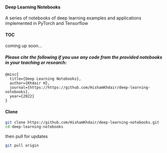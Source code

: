 #### Deep Learning Notebooks
A series of notebooks of deep learning examples and applications implemented in PyTorch and Tensorflow

#### TOC 

coming up soon...

##### Please cite the following if you use any code from the provided notebooks in your teaching or research:

```
@misc{
  title={Deep Learning Notebooks},
  author={Khdair H},
  journal={https://https://github.com/HishamKhdair/deep-learning-notebooks},
  year={2022}
}
```

#### Clone 
```bash
git clone https://github.com/HishamKhdair/deep-learning-notebooks.git
cd deep-learning-notebooks
```
then pull for updates
```bash
git pull origin
```


